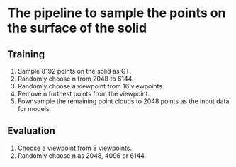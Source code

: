 # The pipeline to sample the points on the surface of the solid
## Training
1. Sample 8192 points on the solid as GT.
2. Randomly choose n from 2048 to 6144.
3. Randomly choose a viewpoint from 16 viewpoints.
4. Remove n furthest points from the viewpoint.
5. Fownsample the remaining point clouds to 2048 points as the input data for models. 

## Evaluation
1. Choose a viewpoint from 8 viewpoints.
2. Randomly choose n as 2048, 4096 or 6144.
